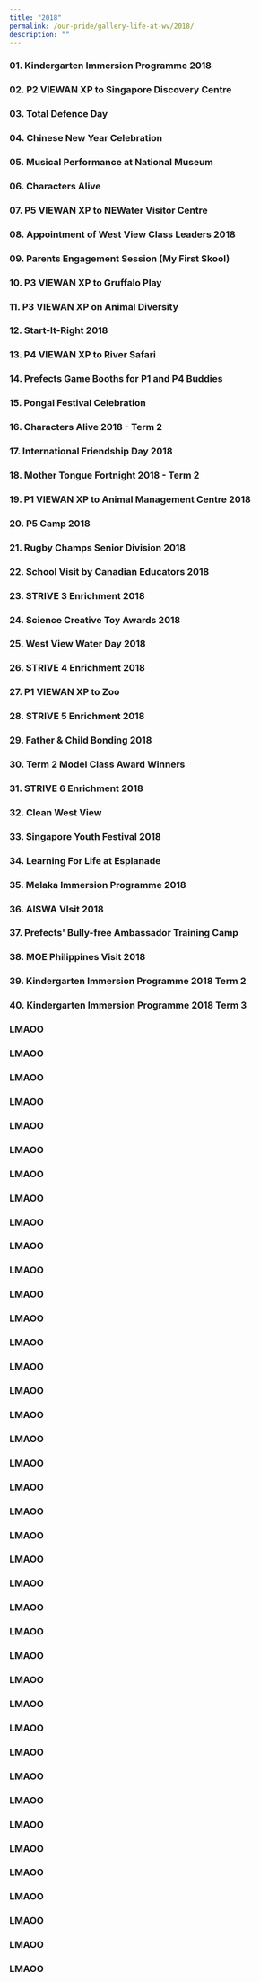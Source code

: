 ```yaml
---
title: "2018"
permalink: /our-pride/gallery-life-at-wv/2018/
description: ""
---
```

### 01. Kindergarten Immersion Programme 2018

### 02. P2 VIEWAN XP to Singapore Discovery Centre

### 03. Total Defence Day

### 04. Chinese New Year Celebration

### 05. Musical Performance at National Museum

### 06. Characters Alive

### 07. P5 VIEWAN XP to NEWater Visitor Centre

### 08. Appointment of West View Class Leaders 2018

### 09. Parents Engagement Session (My First Skool)

### 10. P3 VIEWAN XP to Gruffalo Play

### 11. P3 VIEWAN XP on Animal Diversity

### 12. Start-It-Right 2018

### 13. P4 VIEWAN XP to River Safari

### 14. Prefects Game Booths for P1 and P4 Buddies

### 15. Pongal Festival Celebration

### 16. Characters Alive 2018 - Term 2

### 17. International Friendship Day 2018

### 18. Mother Tongue Fortnight 2018 - Term 2

### 19. P1 VIEWAN XP to Animal Management Centre 2018

### 20. P5 Camp 2018

### 21. Rugby Champs Senior Division 2018

### 22. School Visit by Canadian Educators 2018

### 23. STRIVE 3 Enrichment 2018

### 24. Science Creative Toy Awards 2018

### 25. West View Water Day 2018

### 26. STRIVE 4 Enrichment 2018

### 27. P1 VIEWAN XP to Zoo

### 28. STRIVE 5 Enrichment 2018

### 29. Father & Child Bonding 2018

### 30. Term 2 Model Class Award Winners

### 31. STRIVE 6 Enrichment 2018

### 32. Clean West View

### 33. Singapore Youth Festival 2018

### 34. Learning For Life at Esplanade

### 35. Melaka Immersion Programme 2018

### 36. AISWA VIsit 2018

### 37. Prefects' Bully-free Ambassador Training Camp

### 38. MOE Philippines Visit 2018

### 39. Kindergarten Immersion Programme 2018 Term 2

### 40. Kindergarten Immersion Programme 2018 Term 3

### LMAOO

### LMAOO

### LMAOO

### LMAOO

### LMAOO

### LMAOO

### LMAOO

### LMAOO

### LMAOO

### LMAOO

### LMAOO

### LMAOO

### LMAOO

### LMAOO

### LMAOO

### LMAOO

### LMAOO

### LMAOO

### LMAOO

### LMAOO

### LMAOO

### LMAOO

### LMAOO

### LMAOO

### LMAOO

### LMAOO

### LMAOO

### LMAOO

### LMAOO

### LMAOO

### LMAOO

### LMAOO

### LMAOO

### LMAOO

### LMAOO

### LMAOO

### LMAOO

### LMAOO

### LMAOO

### LMAOO